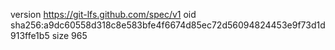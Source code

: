 version https://git-lfs.github.com/spec/v1
oid sha256:a9dc60558d318c8e583bfe4f6674d85ec72d56094824453e9f73d1d913ffe1b5
size 965
